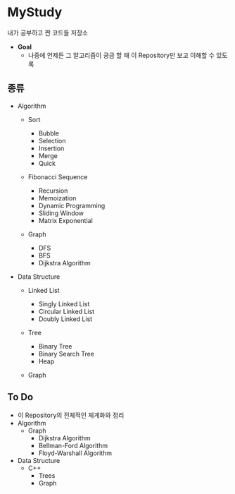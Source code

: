 # MyStudy
내가 공부하고 짠 코드들 저장소
  
* **Goal**
  * 나중에 언제든 그 알고리즘이 궁금 할 때 이 Repository만 보고 이해할 수 있도록

## 종류
* Algorithm
  * Sort
    * Bubble
    * Selection
    * Insertion
    * Merge
    * Quick

  * Fibonacci Sequence
    * Recursion
    * Memoization
    * Dynamic Programming
    * Sliding Window
    * Matrix Exponential
    
  * Graph
    * DFS
    * BFS
    * Dijkstra Algorithm

* Data Structure
  * Linked List
    * Singly Linked List
    * Circular Linked List
    * Doubly Linked List
    
  * Tree
    * Binary Tree
    * Binary Search Tree
    * Heap
    
  * Graph
    
## To Do
* 이 Repository의 전체적인 체계화와 정리
* Algorithm
  * Graph
      * Dijkstra Algorithm
      * Bellman-Ford Algorithm
      * Floyd-Warshall Algorithm
* Data Structure
  * C++
    * Trees
    * Graph
